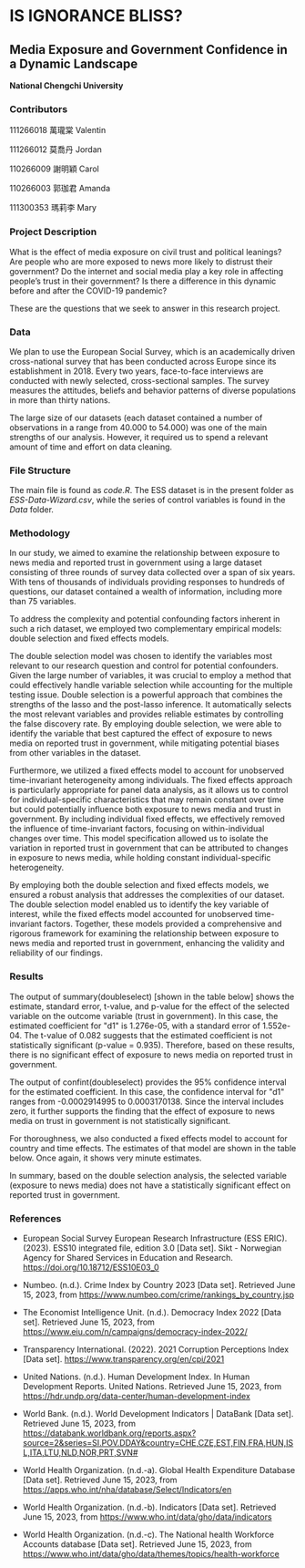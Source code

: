 # IS IGNORANCE BLISS?
## Media Exposure and Government Confidence in a Dynamic Landscape

**National Chengchi University**

### Contributors
111266018 萬瓏棠 Valentin

111266012 莫喬丹 Jordan

110266009 謝明穎 Carol

110266003 郭珈君 Amanda

111300353 瑪莉李 Mary

### Project Description

What is the effect of media exposure on civil trust and political leanings?
Are people who are more exposed to news more likely to distrust their government? Do the internet and social media play a key role in affecting people’s trust in their government? Is there a difference in this dynamic before and after the COVID-19 pandemic?

These are the questions that we seek to answer in this research project.

### Data
We plan to use the European Social Survey, which is an academically driven cross-national survey that has been conducted across Europe since its establishment in 2018. Every two years, face-to-face interviews are conducted with newly selected, cross-sectional samples. The survey measures the attitudes, beliefs and behavior patterns of diverse populations in more than thirty nations.

The large size of our datasets (each dataset contained a number of observations in a range from 40.000 to 54.000) was one of the main strengths of our analysis. However, it required us to spend a relevant amount of time and effort on data cleaning.

### File Structure
The main file is found as *code.R*. The ESS dataset is in the present folder as *ESS-Data-Wizard.csv*, while the series of control variables is found in the *Data* folder.

### Methodology
In our study, we aimed to examine the relationship between exposure to news media and reported trust in government using a large dataset consisting of three rounds of survey data collected over a span of six years. With tens of thousands of individuals providing responses to hundreds of questions, our dataset contained a wealth of information, including more than 75 variables.

To address the complexity and potential confounding factors inherent in such a rich dataset, we employed two complementary empirical models: double selection and fixed effects models.

The double selection model was chosen to identify the variables most relevant to our research question and control for potential confounders. Given the large number of variables, it was crucial to employ a method that could effectively handle variable selection while accounting for the multiple testing issue. Double selection is a powerful approach that combines the strengths of the lasso and the post-lasso inference. It automatically selects the most relevant variables and provides reliable estimates by controlling the false discovery rate. By employing double selection, we were able to identify the variable that best captured the effect of exposure to news media on reported trust in government, while mitigating potential biases from other variables in the dataset.

Furthermore, we utilized a fixed effects model to account for unobserved time-invariant heterogeneity among individuals. The fixed effects approach is particularly appropriate for panel data analysis, as it allows us to control for individual-specific characteristics that may remain constant over time but could potentially influence both exposure to news media and trust in government. By including individual fixed effects, we effectively removed the influence of time-invariant factors, focusing on within-individual changes over time. This model specification allowed us to isolate the variation in reported trust in government that can be attributed to changes in exposure to news media, while holding constant individual-specific heterogeneity.

By employing both the double selection and fixed effects models, we ensured a robust analysis that addresses the complexities of our dataset. The double selection model enabled us to identify the key variable of interest, while the fixed effects model accounted for unobserved time-invariant factors. Together, these models provided a comprehensive and rigorous framework for examining the relationship between exposure to news media and reported trust in government, enhancing the validity and reliability of our findings.

### Results
The output of summary(doubleselect) [shown in the table below] shows the estimate, standard error, t-value, and p-value for the effect of the selected variable on the outcome variable (trust in government). In this case, the estimated coefficient for "d1" is 1.276e-05, with a standard error of 1.552e-04. The t-value of 0.082 suggests that the estimated coefficient is not statistically significant (p-value = 0.935). Therefore, based on these results, there is no significant effect of exposure to news media on reported trust in government.

The output of confint(doubleselect) provides the 95% confidence interval for the estimated coefficient. In this case, the confidence interval for "d1" ranges from -0.0002914995 to 0.0003170138. Since the interval includes zero, it further supports the finding that the effect of exposure to news media on trust in government is not statistically significant.

For thoroughness, we also conducted a fixed effects model to account for country and time effects. The estimates of that model are shown in the table below. Once again, it shows very minute estimates.

In summary, based on the double selection analysis, the selected variable (exposure to news media) does not have a statistically significant effect on reported trust in government.

### References
- European Social Survey European Research Infrastructure (ESS ERIC). (2023). ESS10 integrated file, edition 3.0 [Data set]. Sikt - Norwegian Agency for Shared Services in Education and Research. https://doi.org/10.18712/ESS10E03_0

- Numbeo. (n.d.). Crime Index by Country 2023 [Data set]. Retrieved June 15, 2023, from https://www.numbeo.com/crime/rankings_by_country.jsp

- The Economist Intelligence Unit. (n.d.). Democracy Index 2022 [Data set]. Retrieved June 15, 2023, from https://www.eiu.com/n/campaigns/democracy-index-2022/

- Transparency International. (2022). 2021 Corruption Perceptions Index [Data set]. https://www.transparency.org/en/cpi/2021

- United Nations. (n.d.). Human Development Index. In Human Development Reports. United Nations. Retrieved June 15, 2023, from https://hdr.undp.org/data-center/human-development-index

- World Bank. (n.d.). World Development Indicators | DataBank [Data set]. Retrieved June 15, 2023, from https://databank.worldbank.org/reports.aspx?source=2&series=SI.POV.DDAY&country=CHE,CZE,EST,FIN,FRA,HUN,ISL,ITA,LTU,NLD,NOR,PRT,SVN#

- World Health Organization. (n.d.-a). Global Health Expenditure Database [Data set]. Retrieved June 15, 2023, from https://apps.who.int/nha/database/Select/Indicators/en

- World Health Organization. (n.d.-b). Indicators [Data set]. Retrieved June 15, 2023, from https://www.who.int/data/gho/data/indicators

- World Health Organization. (n.d.-c). The National health Workforce Accounts database [Data set]. Retrieved June 15, 2023, from https://www.who.int/data/gho/data/themes/topics/health-workforce
